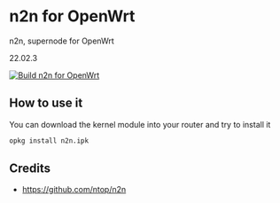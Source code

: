 # n2n for OpenWrt

n2n, supernode for OpenWrt

22.02.3

[![Build n2n for OpenWrt](https://github.com/csrutil/n2n/actions/workflows/build.yaml/badge.svg)](https://github.com/csrutil/n2n/actions/workflows/build.yaml)

## How to use it

You can download the kernel module into your router and try to install it

```bash
opkg install n2n.ipk
```

## Credits

- https://github.com/ntop/n2n
